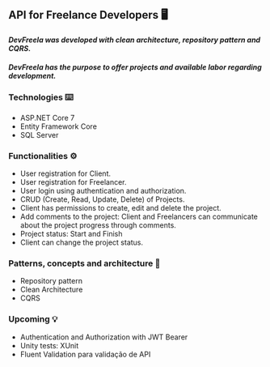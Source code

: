 ﻿## API for Freelance Developers 🖥️

#### ***DevFreela was developed with clean architecture, repository pattern and CQRS.*** 
#### ***DevFreela has the purpose to offer projects and available labor regarding development.*** 


### **Technologies** ⌨️
- ASP.NET Core 7
- Entity Framework Core
- SQL Server

### **Functionalities** ⚙️
- User registration for Client.
- User registration for Freelancer.
- User login using authentication and authorization.
- CRUD (Create, Read, Update, Delete) of Projects.
- Client has permissions to create, edit and delete the project.
- Add comments to the project: Client and Freelancers can communicate about the project progress through comments.
- Project status: Start and Finish
- Client can change the project status.

### **Patterns, concepts and architecture** 📂
- Repository pattern
- Clean Architecture
- CQRS


### **Upcoming** 💡
- Authentication and Authorization with JWT Bearer
- Unity tests: XUnit
- Fluent Validation para validação de API
